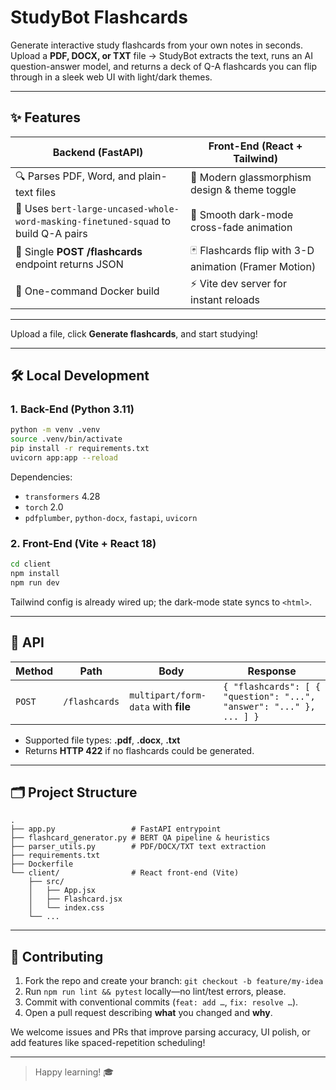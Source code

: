 # StudyBot Flashcards

Generate interactive study flashcards from your own notes in seconds.  
Upload a **PDF, DOCX, or TXT** file → StudyBot extracts the text, runs an AI question-answer model, and returns a deck of Q-A flashcards you can flip through in a sleek web UI with light/dark themes.

---

## ✨  Features

| Backend (FastAPI) | Front-End (React + Tailwind) |
| ----------------- | ---------------------------- |
| 🔍 Parses PDF, Word, and plain-text files | 🎨 Modern glassmorphism design & theme toggle |
| 🧠 Uses `bert-large-uncased-whole-word-masking-finetuned-squad` to build Q-A pairs | 🌙 Smooth dark-mode cross-fade animation |
| 🔌 Single **POST /flashcards** endpoint returns JSON | 🃏 Flashcards flip with 3-D animation (Framer Motion) |
| 🐳 One-command Docker build | ⚡️ Vite dev server for instant reloads |

---

Upload a file, click **Generate flashcards**, and start studying!

---

## 🛠️  Local Development

### 1. Back-End (Python 3.11)

```bash
python -m venv .venv
source .venv/bin/activate
pip install -r requirements.txt
uvicorn app:app --reload
```

Dependencies:

* `transformers` 4.28
* `torch` 2.0
* `pdfplumber`, `python-docx`, `fastapi`, `uvicorn`

### 2. Front-End (Vite + React 18)

```bash
cd client
npm install
npm run dev
```

Tailwind config is already wired up; the dark-mode state syncs to `<html>`.

---

## 📑  API

| Method | Path          | Body                                | Response                                                            |
| ------ | ------------- | ----------------------------------- | ------------------------------------------------------------------- |
| `POST` | `/flashcards` | `multipart/form-data` with **file** | `{ "flashcards": [ { "question": "...", "answer": "..." }, ... ] }` |

* Supported file types: **.pdf**, **.docx**, **.txt**
* Returns **HTTP 422** if no flashcards could be generated.

---

## 🗂️  Project Structure

```
.
├── app.py                 # FastAPI entrypoint
├── flashcard_generator.py # BERT QA pipeline & heuristics
├── parser_utils.py        # PDF/DOCX/TXT text extraction
├── requirements.txt
├── Dockerfile
└── client/                # React front-end (Vite)
    ├── src/
    │   ├── App.jsx
    │   ├── Flashcard.jsx
    │   └── index.css
    └── ...
```

---

## 🤝  Contributing

1. Fork the repo and create your branch: `git checkout -b feature/my-idea`
2. Run `npm run lint && pytest` locally—no lint/test errors, please.
3. Commit with conventional commits (`feat: add …`, `fix: resolve …`).
4. Open a pull request describing **what** you changed and **why**.

We welcome issues and PRs that improve parsing accuracy, UI polish, or add features like spaced-repetition scheduling!

---

> Happy learning! 🎓
